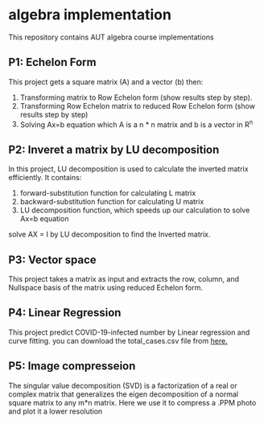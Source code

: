 # algebra implementation

This repository contains AUT algebra course implementations 

## P1: Echelon Form
   This project gets a square matrix (A) and a vector (b) then: 
   1. Transforming matrix to Row Echelon form (show results step by step).
   2. Transforming Row Echelon matrix to reduced Row Echelon form (show results step by step)
   3. Solving Ax=b equation which A is a n \* n matrix and b is a vector in R<sup>n</sup>
   

## P2: Inveret a matrix by LU decomposition
   In this project, LU decomposition is used to calculate the inverted matrix efficiently. It contains:
   1. forward-substitution function for calculating L matrix
   2. backward-substitution function for calculating U matrix
   3. LU decomposition function, which speeds up our calculation to solve Ax=b equation 
   <a/>
   solve AX = I by LU decomposition to find the Inverted matrix.
   
## P3: Vector space
   This project takes a matrix as input and extracts the row, column, and Nullspace basis of the matrix using reduced Echelon form.
   

## P4: Linear Regression
  This project predict COVID-19-infected number by Linear regression and curve fitting. you can download the total_cases.csv  file from [here.](https://github.com/owid/covid-19-data/tree/master/public/data/ecdc) 
   
   
## P5: Image compresseion 
   The singular value decomposition (SVD) is a factorization of a real or complex matrix that generalizes the eigen decomposition of a normal square matrix to any          m*n matrix. Here we use it to compress a .PPM photo and plot it a lower resolution 

